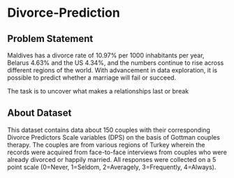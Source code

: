 # Divorce-Prediction
## Problem Statement
Maldives has a divorce rate of 10.97% per 1000 inhabitants per year, 
Belarus 4.63% and the US 4.34%, and the numbers continue to rise across
different regions of the world. With advancement in data exploration, 
it is possible to predict whether a marriage will fail or succeed.

The task is to uncover what makes a relationships last or break

## About Dataset
This dataset contains data about 150 couples with their corresponding Divorce Predictors Scale variables (DPS) on the basis of Gottman couples therapy. The couples are from various regions of Turkey wherein the records were acquired from face-to-face interviews from couples who were already divorced or happily married. All responses were collected on a 5 point scale (0=Never, 1=Seldom, 2=Averagely, 3=Frequently, 4=Always).
